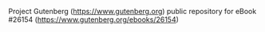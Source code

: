 Project Gutenberg (https://www.gutenberg.org) public repository for eBook #26154 (https://www.gutenberg.org/ebooks/26154)
